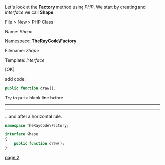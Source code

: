 


Let's look at the **Factory** method using *PHP*. 
We start by creating and *interface* we call **Shape**. 

File > New > PHP Class

Name: *Shape*

Namespace: **TheRayCode\Factory**

Filename: *Shape*

Template: *interface*

[OK]

add code:

```php
public function draw();
```


Try to put a blank line before...

---

---------------------------------------------

...and after a horizontal rule.

```php
namespace TheRayCode\Factory;

interface Shape
{
    public function draw();
}

```


[page 2](./page02.md)
